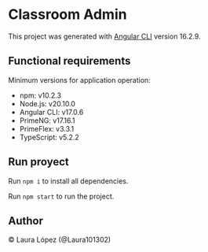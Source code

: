 # Classroom Admin

This project was generated with [Angular CLI](https://github.com/angular/angular-cli) version 16.2.9.

## Functional requirements

Minimum versions for application operation:

- npm: v10.2.3
- Node.js: v20.10.0
- Angular CLI: v17.0.6
- PrimeNG: v17.16.1
- PrimeFlex: v3.3.1
- TypeScript: v5.2.2

## Run proyect

Run `npm i` to install all dependencies.

Run `npm start` to run the project.

## Author

© Laura López (@Laura101302)
